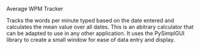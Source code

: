 Average WPM Tracker

Tracks the words per minute typed based on the date entered and calculates the mean value over all dates.
This is an abitrary calculator that can be adapted to use in any other application. 
It uses the PySimplGUI library to create a small window for ease of data entry and display.
